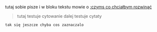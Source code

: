 tutaj sobie pisze i w bloku tekstu mowie o [:czyms co chciałbym rozwinąć](/nutshells/test/a)

> tutaj testuje cytowanie 
> dalej testuje cytaty 

``` tak się jeszcze chyba cos zaznaczalo ```